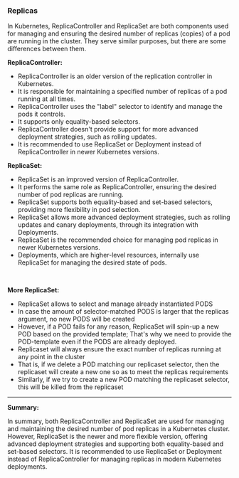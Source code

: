 ### Replicas

In Kubernetes, ReplicaController and ReplicaSet are both components used for managing and ensuring the desired number of replicas (copies) of a pod are running in the cluster. They serve similar purposes, but there are some differences between them.

**ReplicaController:**

- ReplicaController is an older version of the replication controller in Kubernetes.
- It is responsible for maintaining a specified number of replicas of a pod running at all times.
- ReplicaController uses the "label" selector to identify and manage the pods it controls.
- It supports only equality-based selectors.
- ReplicaController doesn't provide support for more advanced deployment strategies, such as rolling updates.
- It is recommended to use ReplicaSet or Deployment instead of ReplicaController in newer Kubernetes versions.

**ReplicaSet:**

- ReplicaSet is an improved version of ReplicaController.
- It performs the same role as ReplicaController, ensuring the desired number of pod replicas are running.
- ReplicaSet supports both equality-based and set-based selectors, providing more flexibility in pod selection.
- ReplicaSet allows more advanced deployment strategies, such as rolling updates and canary deployments, through its integration with Deployments.
- ReplicaSet is the recommended choice for managing pod replicas in newer Kubernetes versions.
- Deployments, which are higher-level resources, internally use ReplicaSet for managing the desired state of pods.

<br>

**More ReplicaSet:**

- ReplicaSet allows to select and manage already instantiated PODS
- In case the amount of selector-matched PODS is larger that the replicas argument, no new PODS will be created
- However, if a POD fails for any reason, ReplicaSet will spin-up a new POD based on the provided template; That's why we need to provide the POD-template even if the PODS are already deployed.
- Replicaset will always ensure the exact number of replicas running at any point in the cluster
- That is, if we delete a POD matching our replicaset selector, then the replicaset will create a new one so as to meet the replicas requirements
- Similarly, if we try to create a new POD matching the replicaset selector, this will be killed from the replicaset

---

**Summary:**

In summary, both ReplicaController and ReplicaSet are used for managing and maintaining the desired number of pod replicas in a Kubernetes cluster. However, ReplicaSet is the newer and more flexible version, offering advanced deployment strategies and supporting both equality-based and set-based selectors. It is recommended to use ReplicaSet or Deployment instead of ReplicaController for managing replicas in modern Kubernetes deployments.
